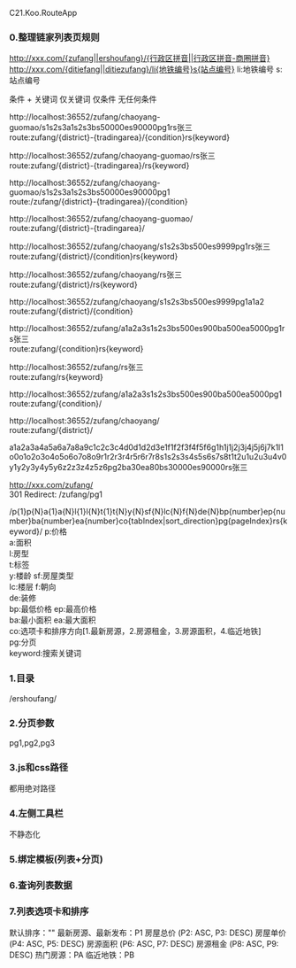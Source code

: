 C21.Koo.RouteApp

### 0.整理链家列表页规则
http://xxx.com/{zufang||ershoufang}/{行政区拼音||行政区拼音-商圈拼音}
http://xxx.com/{ditiefang||ditiezufang}/li{地铁编号}s{站点编号}
li:地铁编号
s:站点编号



条件 + 关键词
仅关键词
仅条件
无任何条件


http://localhost:36552/zufang/chaoyang-guomao/s1s2s3a1s2s3bs50000es90000pg1rs张三  
route:zufang/{district}-{tradingarea}/{condition}rs{keyword}

http://localhost:36552/zufang/chaoyang-guomao/rs张三  
route:zufang/{district}-{tradingarea}/rs{keyword}

http://localhost:36552/zufang/chaoyang-guomao/s1s2s3a1s2s3bs50000es90000pg1  
route:/zufang/{district}-{tradingarea}/{condition}

http://localhost:36552/zufang/chaoyang-guomao/  
route:zufang/{district}-{tradingarea}/

http://localhost:36552/zufang/chaoyang/s1s2s3bs500es9999pg1rs张三  
route:zufang/{district}/{condition}rs{keyword}

http://localhost:36552/zufang/chaoyang/rs张三  
route:zufang/{district}/rs{keyword}

http://localhost:36552/zufang/chaoyang/s1s2s3bs500es9999pg1a1a2  
route:zufang/{district}/{condition}

http://localhost:36552/zufang/a1a2a3s1s2s3bs500es900ba500ea5000pg1rs张三  
route:zufang/{condition}rs{keyword}

http://localhost:36552/zufang/rs张三  
route:zufang/rs{keyword}

http://localhost:36552/zufang/a1a2a3s1s2s3bs500es900ba500ea5000pg1  
route:zufang/{condition}/

http://localhost:36552/zufang/chaoyang/  
route:zufang/{district}/  

a1a2a3a4a5a6a7a8a9c1c2c3c4d0d1d2d3e1f1f2f3f4f5f6g1h1j1j2j3j4j5j6j7k1l1o0o1o2o3o4o5o6o7o8o9r1r2r3r4r5r6r7r8s1s2s3s4s5s6s7s8t1t2u1u2u3u4v0y1y2y3y4y5y6z2z3z4z5z6pg2ba30ea80bs30000es90000rs张三

http://xxx.com/zufang/  
301 Redirect: /zufang/pg1  


/p{1}p{N}a{1}a{N}l{1}l{N}t{1}t{N}y{N}sf{N}lc{N}f{N}de{N}bp{number}ep{number}ba{number}ea{number}co{tabIndex|sort_direction}pg{pageIndex}rs{keyword}/
p:价格  
a:面积  
l:房型  
t:标签  
y:楼龄
sf:房屋类型  
lc:楼层
f:朝向  
de:装修  
bp:最低价格
ep:最高价格  
ba:最小面积
ea:最大面积  
co:选项卡和排序方向[1.最新房源，2.房源租金，3.房源面积，4.临近地铁]  
pg:分页  
keyword:搜索关键词

### 1.目录
/ershoufang/

### 2.分页参数
pg1,pg2,pg3

### 3.js和css路径
都用绝对路径

### 4.左侧工具栏
不静态化

### 5.绑定模板(列表+分页)

### 6.查询列表数据

### 7.列表选项卡和排序
默认排序：""
最新房源、最新发布：P1
房屋总价 (P2: ASC, P3: DESC)
房屋单价 (P4: ASC, P5: DESC)
房源面积 (P6: ASC, P7: DESC)
房源租金 (P8: ASC, P9: DESC)
热门房源：PA
临近地铁：PB
